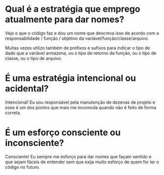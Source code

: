 # Qual é a estratégia que emprego atualmente para dar nomes?

Vejo o que o código faz e dou um nome que descreva isso de acordo com a responsabilidade / função / objetivo da variável/função/classe/arquivo.

Muitas vezes utilizo também de prefixos e sufixos para indicar o tipo de dado que a variável armazena, ou o tipo de retorno da função, ou o tipo de classe, ou o tipo de arquivo.

# É uma estratégia intencional ou acidental?

Intencional! Eu sou responsável pela manutenção de dezenas de projeto e esse é um dos pontos que mais me incomoda quando não é feito de forma correta.

# É um esforço consciente ou inconsciente?

Consciente! Eu sempre me esforço para dar nomes que façam sentido e que sejam fáceis de entender sem que exija muito esforço de quem for ler o código no futuro.
